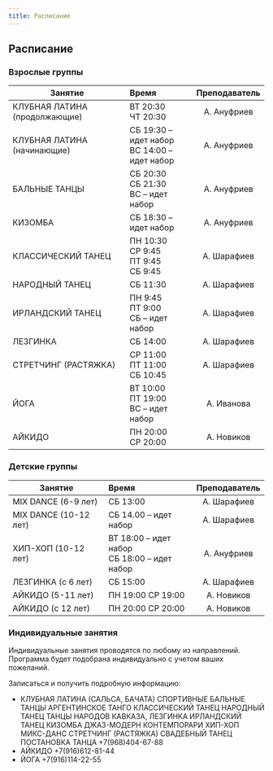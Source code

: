 ```yaml
---
title: Расписание
---
```


## Расписание

### Взрослые группы

| Занятие                       | Время                                            | Преподаватель |
| ----------------------------- | :----------------------------------------------- | :-----------: |
| КЛУБНАЯ ЛАТИНА (продолжающие) | ВТ 20:30 <br> ЧТ 20:30                           |  А. Ануфриев  |
| КЛУБНАЯ ЛАТИНА (начинающие)   | СБ 19:30 – идет набор <br> ВС 14:00 – идет набор |  А. Ануфриев  |
| БАЛЬНЫЕ ТАНЦЫ                 | СБ 20:30 <br> СБ 21:30 <br> ВС – идет набор      |  А. Ануфриев  |
| КИЗОМБА                       | СБ 18:30 – идет набор                            |  А. Ануфриев  |
| КЛАССИЧЕСКИЙ ТАНЕЦ            | ПН 10:30 <br> СР 9:45 <br> ПТ 9:45 <br> СБ 9:45  |  А. Шарафиев  |
| НАРОДНЫЙ ТАНЕЦ                | СБ 11:30                                         |  А. Шарафиев  |
| ИРЛАНДСКИЙ ТАНЕЦ              | ПН 9:45 <br> ПТ 9:00 <br> СБ – идет набор        |  А. Шарафиев  |
| ЛЕЗГИНКА                      | СБ 14:00                                         |  А. Шарафиев  |
| СТРЕТЧИНГ (РАСТЯЖКА)          | СР 11:00 <br> ПТ 11:00 <br> СБ 10:45             |  А. Шарафиев  |
| ЙОГА                          | ВТ 10:00 <br> ПТ 19:00 <br> ВС – идет набор      |  А. Иванова   |
| АЙКИДО                        | ПН 20:00 <br> СР 20:00                           |  А. Новиков   |

### Детские группы

| Занятие               | Время                                            | Преподаватель |
| --------------------- | :----------------------------------------------- | :-----------: |
| MIX DANCE (6-9 лет)   | СБ 13:00                                         |  А. Шарафиев  |
| MIX DANCE (10-12 лет) | СБ 14.00 – идет набор                            |  А. Шарафиев  |
| ХИП-ХОП (10-12 лет)   | ВТ 18:00 – идет набор <br> СБ 18:00 – идет набор |  А. Ануфриев  |
| ЛЕЗГИНКА (с 6 лет)    | СБ 15:00                                         |  А. Шарафиев  |
| АЙКИДО (5-11 лет)     | ПН 19:00 СР 19:00                                |  А. Новиков   |
| АЙКИДО (с 12 лет)     | ПН 20:00 СР 20:00                                |  А. Новиков   |

### Индивидуальные занятия

Индивидуальные занятия проводятся по любому из направлений. Программа будет подобрана индивидуально с учетом ваших пожеланий.

Записаться и получить подробную информацию:

- КЛУБНАЯ ЛАТИНА (САЛЬСА, БАЧАТА)
  СПОРТИВНЫЕ БАЛЬНЫЕ ТАНЦЫ
  АРГЕНТИНСКОЕ ТАНГО
  КЛАССИЧЕСКИЙ ТАНЕЦ
  НАРОДНЫЙ ТАНЕЦ
  ТАНЦЫ НАРОДОВ КАВКАЗА, ЛЕЗГИНКА
  ИРЛАНДСКИЙ ТАНЕЦ
  КИЗОМБА
  ДЖАЗ-МОДЕРН
  КОНТЕМПОРАРИ
  ХИП-ХОП
  МИКС-ДАНС
  СТРЕТЧИНГ (РАСТЯЖКА)
  СВАДЕБНЫЙ ТАНЕЦ
  ПОСТАНОВКА ТАНЦА
  +7(968)404-67-88
- АЙКИДО
  +7(916)612-81-44
- ЙОГА
  +7(916)114-22-55

